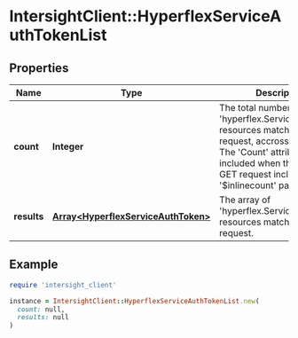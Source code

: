# IntersightClient::HyperflexServiceAuthTokenList

## Properties

| Name | Type | Description | Notes |
| ---- | ---- | ----------- | ----- |
| **count** | **Integer** | The total number of &#39;hyperflex.ServiceAuthToken&#39; resources matching the request, accross all pages. The &#39;Count&#39; attribute is included when the HTTP GET request includes the &#39;$inlinecount&#39; parameter. | [optional] |
| **results** | [**Array&lt;HyperflexServiceAuthToken&gt;**](HyperflexServiceAuthToken.md) | The array of &#39;hyperflex.ServiceAuthToken&#39; resources matching the request. | [optional] |

## Example

```ruby
require 'intersight_client'

instance = IntersightClient::HyperflexServiceAuthTokenList.new(
  count: null,
  results: null
)
```

